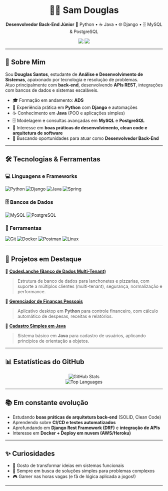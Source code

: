  <h1 align="center">👨‍💻 Sam Douglas</h1>
<p align="center">
  <strong>Desenvolvedor Back-End Júnior</strong>  
  🐍 Python • ☕ Java • 🌐 Django • 🗄️ MySQL & PostgreSQL
</p>

<p align="center">
  <a href="https://linkedin.com/in/sam-douglas-6076b91b8"><img src="https://img.shields.io/badge/LinkedIn-SamDouglas-0A66C2?style=flat&logo=linkedin&logoColor=white"></a>
  <a href="https://github.com/okingsaam"><img src="https://img.shields.io/badge/GitHub-okingsaam-181717?style=flat&logo=github&logoColor=white"></a>
</p>

---

## 🧠 Sobre Mim  

Sou **Douglas Santos**, estudante de **Análise e Desenvolvimento de Sistemas**, apaixonado por tecnologia e resolução de problemas.  
Atuo principalmente com **back-end**, desenvolvendo **APIs REST**, integrações com bancos de dados e sistemas escaláveis.  

- 🎓 Formação em andamento: **ADS**  
- 🐍 Experiência prática em **Python** com **Django** e automações  
- ☕ Conhecimento em **Java** (POO e aplicações simples)  
- 🗄️ Modelagem e consultas avançadas em **MySQL** e **PostgreSQL**  
- 🚀 Interesse em **boas práticas de desenvolvimento, clean code e arquitetura de software**  
- 🔎 Buscando oportunidades para atuar como **Desenvolvedor Back-End**  

---

## 🛠️ Tecnologias & Ferramentas  

### 💻 Linguagens e Frameworks
![Python](https://img.shields.io/badge/-Python-3776AB?style=flat&logo=python&logoColor=white)
![Django](https://img.shields.io/badge/-Django-092E20?style=flat&logo=django&logoColor=white)
![Java](https://img.shields.io/badge/-Java-007396?style=flat&logo=java&logoColor=white)
![Spring](https://img.shields.io/badge/-Spring-6DB33F?style=flat&logo=spring&logoColor=white)

### 🗄️ Bancos de Dados
![MySQL](https://img.shields.io/badge/-MySQL-4479A1?style=flat&logo=mysql&logoColor=white)
![PostgreSQL](https://img.shields.io/badge/-PostgreSQL-336791?style=flat&logo=postgresql&logoColor=white)

### 🧰 Ferramentas
![Git](https://img.shields.io/badge/-Git-F05032?style=flat&logo=git&logoColor=white)
![Docker](https://img.shields.io/badge/-Docker-2496ED?style=flat&logo=docker&logoColor=white)
![Postman](https://img.shields.io/badge/-Postman-FF6C37?style=flat&logo=postman&logoColor=white)
![Linux](https://img.shields.io/badge/-Linux-FCC624?style=flat&logo=linux&logoColor=black)

---

## 📂 Projetos em Destaque  

🔹 [**CodexLanche (Banco de Dados Multi-Tenant)**](https://github.com/okingsaam/CodexLanche-SQL)  
> Estrutura de banco de dados para lanchonetes e pizzarias, com suporte a múltiplos clientes (multi-tenant), segurança, normalização e performance.  

🔹 [**Gerenciador de Finanças Pessoais**](https://github.com/okingsaam/Finance-Manager)  
> Aplicativo desktop em **Python** para controle financeiro, com cálculo automático de despesas, receitas e relatórios.  

🔹 [**Cadastro Simples em Java**](https://github.com/okingsaam/Cadastro-simples-java)  
> Sistema básico em **Java** para cadastro de usuários, aplicando princípios de orientação a objetos.  

---

## 📊 Estatísticas do GitHub  

<p align="center">
  <img src="https://github-readme-stats.vercel.app/api?username=okingsaam&show_icons=true&theme=radical&count_private=true" alt="GitHub Stats">
  <br>
  <img src="https://github-readme-stats.vercel.app/api/top-langs/?username=okingsaam&layout=compact&theme=radical" alt="Top Languages">
</p>

---

## 📚 Em constante evolução  

- Estudando **boas práticas de arquitetura back-end** (SOLID, Clean Code)  
- Aprendendo sobre **CI/CD e testes automatizados**  
- Aprofundando em **Django Rest Framework (DRF)** e **integração de APIs**  
- Interesse em **Docker + Deploy em nuvem (AWS/Heroku)**  

---

## ✨ Curiosidades  

- 🎯 Gosto de transformar ideias em sistemas funcionais  
- 🧩 Sempre em busca de soluções simples para problemas complexos  
- 🎮 Gamer nas horas vagas (e fã de lógica aplicada a jogos!)  

---
